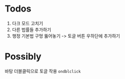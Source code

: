 # Todos

1. 다크 모드 고치기
2. 다른 법률들 추가하기
3. 행정 기본법 구멍 뚫어놓기 -> 토글 버튼 우하단에 추가하기

# Possibly

바탕 더블클릭으로 토글 작용 `ondblclick`
